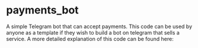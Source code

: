 # payments_bot
A simple Telegram bot that can accept payments. This code can be used by anyone as a template if they wish to build a bot on telegram that sells a service. 
A more detailed explanation of this code can be found here: 
